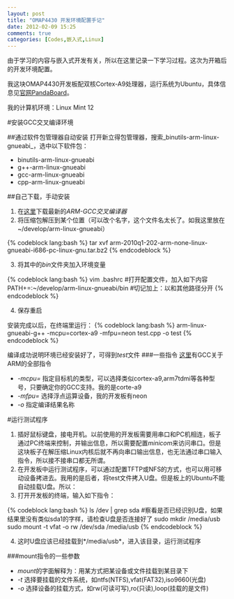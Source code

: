 ```yaml
---
layout: post
title: "OMAP4430 开发环境配置手记"
date: 2012-02-09 15:25
comments: true
categories: [Codes,嵌入式,Linux]
---
```


由于学习的内容与嵌入式开发有关，所以在这里记录一下学习过程。这次为开箱后的开发环境配置。

我这块OMAP4430开发板配双核Cortex-A9处理器，运行系统为Ubuntu，具体信息见[官网PandaBoard](http://pandaboard.org/)。

我的计算机环境：Linux Mint 12

#安装GCC交叉编译环境

##通过软件包管理器自动安装
打开新立得包管理器，搜索_binutils-arm-linux-gnueabi_，选中以下软件包：
+ binutils-arm-linux-gnueabi
+ g++-arm-linux-gnueabi
+ gcc-arm-linux-gnueabi
+ cpp-arm-linux-gnueabi

##自己下载，手动安装
1. 在[这里](http://blog.chinaunix.net/link.php?url=http://www.codesourcery.com%2Fsgpp%2Flite%2Farm%2Fportal%2Frelease1293)下载最新的*ARM-GCC交叉编译器*
2. 将压缩包解压到某个位置（可以改个名字，这个文件名太长了。如我这里放在~/develop/arm-linux-gnueabi）

{% codeblock lang:bash %}
tar xvf arm-2010q1-202-arm-none-linux-gnueabi-i686-pc-linux-gnu.tar.bz2
{% endcodeblock %}

3. 将其中的*bin*文件夹加入环境变量
        
{% codeblock lang:bash %}
vim .bashrc #打开配置文件，加入如下内容
PATH+=:~/develop/arm-linux-gnueabi/bin #切记加上：以和其他路径分开
{% endcodeblock %}

4. 保存重启
        
安装完成以后，在终端里运行：
{% codeblock lang:bash %}
arm-linux-gnueabi-g++ -mcpu=cortex-a9 -mfpu=neon test.cpp -o test
{% endcodeblock %}

编译成功说明环境已经安装好了，可得到*test*文件
###一些指令
[这里](http://gcc.gnu.org/onlinedocs/gcc/ARM-Options.html)有GCC关于ARM的全部指令

- *-mcpu=* 指定目标机的类型，可以选择类似cortex-a9,arm7tdmi等各种型号，只要确定你的GCC支持。我的是corte-a9
- *-mfpu=* 选择浮点运算设备，我的开发板有neon
- *-o* 指定编译结果名称

#运行测试程序
1. 插好鼠标键盘，接电开机。以前使用的开发板需要用串口和PC机相连，板子通过PC终端来控制，并输出信息，所以需要配置*minicom*来访问串口。但是这块板子在解压缩Linux内核后就不再向串口输出信息，也无法通过串口输入指令，所以接不接串口都无所谓。  
2. 在开发板中运行测试程序，可以通过配置TFTP或NFS的方式，也可以用可移动设备拷进去。我用的是后者，将test文件拷入U盘。但是板上的Ubuntu不能自动挂载U盘。所以：  
3. 打开开发板的终端，输入如下指令：

{% codeblock lang:bash %}
ls /dev | grep sda  #察看是否已经识别U盘，如果结果里没有类似sda1的字样，请检查U盘是否连接好了
sudo mkdir /media/usb
sudo mount -t vfat -o rw /dev/sda /media/usb
{% endcodeblock %}

4. 这时U盘应该已经挂载到*/media/usb*，进入该目录，运行测试程序

###mount指令的一些参数
- *mount*的字面解释为：用某方式把某设备或文件挂载到某目录下
- _-t_ 选择要挂载的文件系统，如ntfs(NTFS),vfat(FAT32),iso9660(光盘)
- *-o* 选择设备的挂载方式，如rw(可读可写),ro(只读),loop(挂载的是文件)

